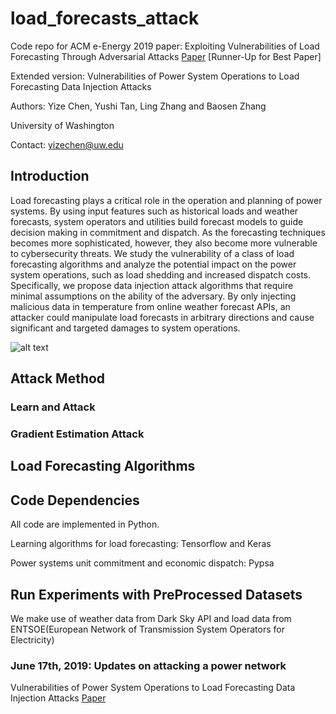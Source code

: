 # load_forecasts_attack
Code repo for ACM e-Energy 2019 paper: Exploiting Vulnerabilities of Load Forecasting Through Adversarial Attacks [Paper](https://dl.acm.org/doi/abs/10.1145/3307772.3328314) [Runner-Up for Best Paper]

Extended version: Vulnerabilities of Power System Operations to Load Forecasting Data Injection Attacks

Authors: Yize Chen, Yushi Tan, Ling Zhang and Baosen Zhang

University of Washington

Contact: yizechen@uw.edu

## Introduction
Load forecasting plays a critical role in the operation and planning of power systems. By using input features such as historical loads and weather forecasts, system operators and utilities build forecast models to guide decision making in commitment and dispatch. As the forecasting techniques becomes more sophisticated, however, they also become more vulnerable to cybersecurity threats. We study the vulnerability of a class of load forecasting algorithms and analyze the potential impact on the power system operations, such as load shedding and increased dispatch costs. Specifically, we propose data injection attack algorithms that require minimal assumptions on the ability of the adversary. By only injecting malicious data in temperature from online weather forecast APIs, an attacker could manipulate load forecasts in arbitrary directions and cause significant and targeted damages to system operations. 

![alt text](https://github.com/chennnnnyize/load_forecasts_attack/blob/master/datasets/schematic.png)

## Attack Method
### Learn and Attack

### Gradient Estimation Attack

## Load Forecasting Algorithms

## Code Dependencies
All code are implemented in Python.

Learning algorithms for load forecasting: Tensorflow and Keras

Power systems unit commitment and economic dispatch: Pypsa



## Run Experiments with PreProcessed Datasets
We make use of weather data from Dark Sky API and load data from ENTSOE(European Network of Transmission System Operators for Electricity)

### June 17th, 2019: Updates on attacking a power network 
Vulnerabilities of Power System Operations to Load Forecasting Data Injection Attacks [Paper](https://arxiv.org/abs/1906.04926)

